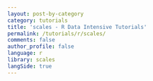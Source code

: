 ```yaml
---
layout: post-by-category
category: tutorials
title: 'scales - R Data Intensive Tutorials'
permalink: /tutorials/r/scales/
comments: false
author_profile: false
language: r
library: scales
langSide: true
---
```


